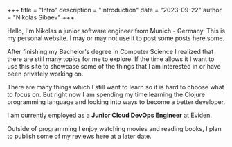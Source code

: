 +++
title = "Intro"
description = "Introduction"
date = "2023-09-22"
author = "Nikolas Sibaev"
+++

Hello, I'm Nikolas a junior software engineer from Munich - Germany. 
This is my personal website. I may or may not use it to post some posts here some.

After finishing my Bachelor's degree in Computer Science I realized that there are still many topics for me to explore. 
If the time allows it I want to use this site to showcase some of the things that I am interested in or have been privately working on.

There are many things which I still want to learn so it is hard to choose what to focus on. 
But right now I am spending my time learning the Clojure programming language and looking into ways to become a better developer.

I am currently employed as a **Junior Cloud DevOps Engineer** at Eviden.

Outside of programming I enjoy watching movies and reading books, I plan to publish some of my reviews here at a later date.

<!-- List: -->
<!-- * A -->
<!-- * B -->
<!-- * C -->


